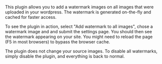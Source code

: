 
This plugin allows you to add a watermark images on all images that were uploaded in your wordpress. The watermark is generated on-the-fly and cached for faster access.

To see the plugin in action, select "Add watermark to all images", chose a watermark image and and submit the settings page. You should then see the watermark appearing on your site. You might need to reload the page (F5 in most browsers) to bypass the browser cache.

The plugin does not change your source images. To disable all watermarks, simply disable the plugin, and everything is back to normal.
